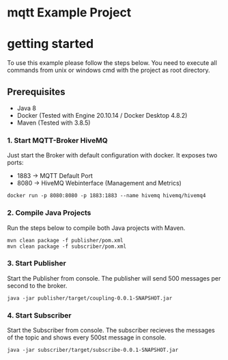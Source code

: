 # mqtt Example Project

# getting started
To use this example please follow the steps below. You need to execute all commands from unix or windows cmd with the project as root directory.

## Prerequisites
- Java 8
- Docker (Tested with Engine 20.10.14 / Docker Desktop 4.8.2)
- Maven (Tested with 3.8.5)


### 1. Start MQTT-Broker HiveMQ
Just start the Broker with default configuration with docker. 
It exposes two ports:
-   1883 -> MQTT Default Port
-   8080 -> HiveMQ Webinterface (Management and Metrics)
```
docker run -p 8080:8080 -p 1883:1883 --name hivemq hivemq/hivemq4
```

### 2. Compile Java Projects
Run the steps below to compile both Java projects with Maven.
```
mvn clean package -f publisher/pom.xml
mvn clean package -f subscriber/pom.xml
```

### 3. Start Publisher
Start the Publisher from console. The publisher will send 500 messages per second to the broker.
```
java -jar publisher/target/coupling-0.0.1-SNAPSHOT.jar
```

### 4. Start Subscriber
Start the Subscriber from console. The subscriber recieves the messages of the topic and shows every 500st message in console.
```
java -jar subscriber/target/subscribe-0.0.1-SNAPSHOT.jar
```
